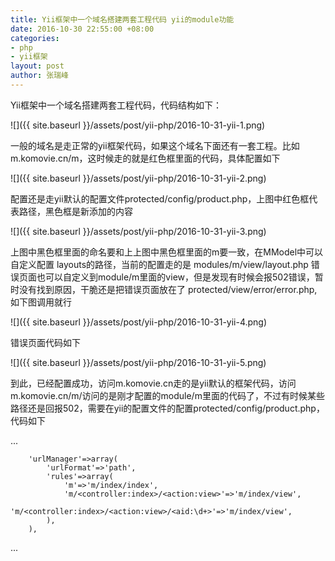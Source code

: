 ```yaml
---
title: Yii框架中一个域名搭建两套工程代码 yii的module功能
date: 2016-10-30 22:55:00 +08:00
categories:
- php
- yii框架
layout: post
author: 张瑞峰
---
```


Yii框架中一个域名搭建两套工程代码，代码结构如下：

![]({{ site.baseurl }}/assets/post/yii-php/2016-10-31-yii-1.png)

一般的域名是走正常的yii框架代码，如果这个域名下面还有一套工程。比如m.komovie.cn/m，这时候走的就是红色框里面的代码，具体配置如下

![]({{ site.baseurl }}/assets/post/yii-php/2016-10-31-yii-2.png)

配置还是走yii默认的配置文件protected/config/product.php，上图中红色框代表路径，黑色框是新添加的内容

![]({{ site.baseurl }}/assets/post/yii-php/2016-10-31-yii-3.png)

上图中黑色框里面的命名要和上上图中黑色框里面的m要一致，在MModel中可以自定义配置 layouts的路径，当前的配置走的是 modules/m/view/layout.php     错误页面也可以自定义到module/m里面的view，但是发现有时候会报502错误，暂时没有找到原因，干脆还是把错误页面放在了 protected/view/error/error.php,如下图调用就行

![]({{ site.baseurl }}/assets/post/yii-php/2016-10-31-yii-4.png)

错误页面代码如下

![]({{ site.baseurl }}/assets/post/yii-php/2016-10-31-yii-5.png)

到此，已经配置成功，访问m.komovie.cn走的是yii默认的框架代码，访问m.komovie.cn/m/访问的是刚才配置的module/m里面的代码了，不过有时候某些路径还是回报502，需要在yii的配置文件的配置protected/config/product.php，代码如下

...

        'urlManager'=>array(
            'urlFormat'=>'path',
            'rules'=>array(
                'm'=>'m/index/index',
                'm/<controller:index>/<action:view>'=>'m/index/view',
                'm/<controller:index>/<action:view>/<aid:\d+>'=>'m/index/view',
            ),
        ),

...



